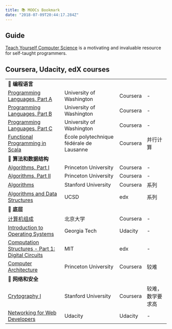 ```yaml
---
title: 📚 MOOCs Bookmark
date: "2018-07-09T20:44:17.284Z"
---
```


## Guide
[Teach Yourself Computer Science](https://teachyourselfcs.com/) is a motivating and invaluable resource for self-taught programmers.

<!-- excerpt end -->

## Coursera, Udacity, edX courses
|||||
|-|-|-|-|
|<b class="header">📖 编程语言</b>||
| [Programming Languages, Part A](https://www.coursera.org/learn/programming-languages) | University of Washington | Coursera | - |
| [Programming Languages, Part B](https://www.coursera.org/learn/programming-languages-part-b) | University of Washington | Coursera | - |
| [Programming Languages, Part C](https://www.coursera.org/learn/programming-languages-part-c) | University of Washington | Coursera | - |
| [Functional Programming in Scala](https://www.coursera.org/specializations/scala ) | École polytechnique fédérale de Lausanne | Coursera |  并行计算 |
|<b class="header">📖 算法和数据结构</b>||
| [Algorithms, Part I](https://www.coursera.org/learn/algorithms-part1)| Princeton University | Coursera | - |
| [Algorithms, Part II](https://www.coursera.org/learn/algorithms-part2)| Princeton University | Coursera | - |
| [Algorithms](https://www.coursera.org/specializations/algorithms) | Stanford University | Coursera | 系列 |
| [Algorithms and Data Structures](https://www.edx.org/micromasters/ucsandiegox-algorithms-and-data-structures) | UCSD | edx | 系列 |
|<b class="header">📖 底层</b>||
| [计算机组成](https://www.coursera.org/learn/jisuanji-zucheng) | 北京大学 | Coursera | - |  
| [Introduction to Operating Systems](https://cn.udacity.com/course/introduction-to-operating-systems--ud923)| Georgia Tech | Udacity | - |
| [Computation Structures - Part 1: Digital Circuits](https://www.edx.org/course/computation-structures-part-1-digital-mitx-6-004-1x-0) | MIT | edx | - |  
| [Computer Architecture](https://www.coursera.org/learn/comparch) | Princeton University | Coursera | 较难 |
|<b class="header">📖 网络和安全</b>||
| [Crytography I](https://www.coursera.org/learn/crypto) | Stanford University | Coursera | 较难，数学要求高 |
| [Networking for Web Developers](https://www.udacity.com/course/networking-for-web-developers--ud256) | Udacity | Udacity | - |